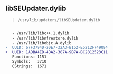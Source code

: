 ## libSEUpdater.dylib

> `/usr/lib/updaters/libSEUpdater.dylib`

```diff

   - /usr/lib/libc++.1.dylib
   - /usr/lib/libnfrestore.dylib
   - /usr/lib/libobjc.A.dylib
-  UUID: 67F3794D-20E7-32A3-B152-E5212F749084
+  UUID: 1ADBA4ED-4BA2-387A-9B7A-BC2812523C11
   Functions: 1151
   Symbols:   3710
   CStrings:  1671

```
